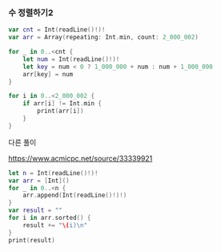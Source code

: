 ### 수 정렬하기2



```swift
var cnt = Int(readLine()!)!
var arr = Array(repeating: Int.min, count: 2_000_002)

for _ in 0..<cnt {
    let num = Int(readLine()!)!
    let key = num < 0 ? 1_000_000 + num : num + 1_000_000
    arr[key] = num
}

for i in 0..<2_000_002 {
    if arr[i] != Int.min {
        print(arr[i])
    }
}
```



다른 풀이

https://www.acmicpc.net/source/33339921

```swift
let n = Int(readLine()!)!
var arr = [Int]()
for _ in 0..<n {
	arr.append(Int(readLine()!)!)
}
var result = ""
for i in arr.sorted() {
	result += "\(i)\n"
}
print(result)
```

